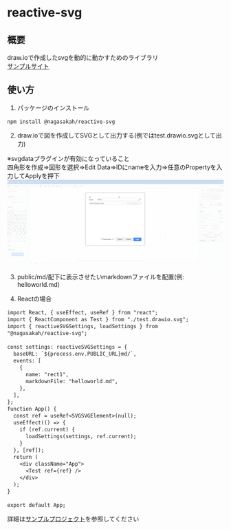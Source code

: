 # reactive-svg

## 概要

draw.ioで作成したsvgを動的に動かすためのライブラリ  
[サンプルサイト](https://nagasakah.github.io/reactive-svg-sample/)

## 使い方

1. パッケージのインストール

```shell
npm install @nagasakah/reactive-svg
```

2. draw.ioで図を作成してSVGとして出力する(例ではtest.drawio.svgとして出力)  

※svgdataプラグインが有効になっていること  
四角形を作成=>図形を選択=>Edit Data=>IDにnameを入力=>任意のPropertyを入力してApplyを押下  
![](images/drawio.drawio.png)

3. public/md/配下に表示させたいmarkdownファイルを配置(例: helloworld.md)

4. Reactの場合

```tsx
import React, { useEffect, useRef } from "react";
import { ReactComponent as Test } from "./test.drawio.svg";
import { reactiveSVGSettings, loadSettings } from "@nagasakah/reactive-svg";

const settings: reactiveSVGSettings = {
  baseURL: `${process.env.PUBLIC_URL}md/`,
  events: [
    {
      name: "rect1",
      markdownFile: "helloworld.md",
    },
  ],
};
function App() {
  const ref = useRef<SVGSVGElement>(null);
  useEffect(() => {
    if (ref.current) {
      loadSettings(settings, ref.current);
    }
  }, [ref]);
  return (
    <div className="App">
      <Test ref={ref} />
    </div>
  );
}

export default App;
```

詳細は[サンプルプロジェクト](https://github.com/NagasakaH/reactive-svg-sample)を参照してください
